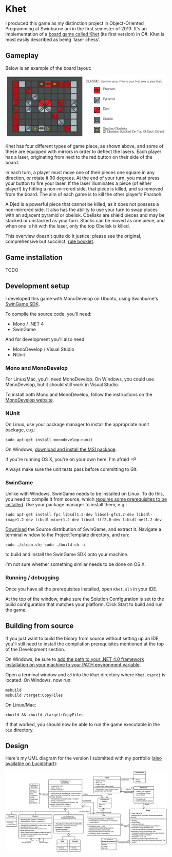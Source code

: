 # Khet

I produced this game as my distinction project in Object-Oriented Programming at Swinburne uni in the first semester of 2013. It's an implementation of a [board game called Khet](http://www.khet.com/) (its first version) in C#. Khet is most easily described as being 'laser chess'.

## Gameplay

Below is an example of the board layout:

![Khet board example](Khet-board-example.png)

Khet has four different types of game piece, as shown above, and some of these are equipped with mirrors in order to deflect the lasers. Each player has a laser, originating from next to the red button on their side of the board.

In each turn, a player must move one of their pieces one square in any direction, *or* rotate it 90 degrees. At the end of your turn, you must press your button to fire your laser. If the laser illuminates a piece (of either player!) by hitting a non-mirrored side, that piece is killed, and so removed from the board. The aim of each game is to kill the other player's Pharaoh.

A Djed is a powerful piece that cannot be killed, as it does not possess a non-mirrored side. It also has the ability to use your turn to swap places with an adjacent pyramid or obelisk.
Obelisks are shield pieces and may be stacked or unstacked as your turn. Stacks can be moved as one piece, and when one is hit with the laser, only the top Obelisk is killed.

This overview doesn't quite do it justice; please see the original, comprehensive but succinct, [rule booklet](Khet_Rules_final.pdf).

## Game installation

TODO

## Development setup

I developed this game with MonoDevelop on Ubuntu, using Swinburne's [SwinGame SDK](http://www.swingame.com/).

To compile the source code, you'll need:

- Mono / .NET 4
- SwinGame

And for development you'll also need:

- MonoDevelop / Visual Studio
- NUnit

### Mono and MonoDevelop

For Linux/Mac, you'll need MonoDevelop. On Windows, you could use MonoDevelop, but it should still work in Visual Studio.

To install both Mono and MonoDevelop, follow the instructions on the [MonoDevelop website](http://www.monodevelop.com/download/).

### NUnit

On Linux, use your package manager to install the appropriate nunit package, e.g.:

	sudo apt-get install monodevelop-nunit

On Windows, [download and install the MSI package](http://www.nunit.org/index.php?p=download).

If you're running OS X, you're on your own here, I'm afraid =P

Always make sure the unit tests pass before committing to Git.

### SwinGame

Unlike with Windows, SwinGame needs to be installed on Linux. To do this, you need to compile it from source, which [requires some prerequisites to be installed](http://www.swingame.com/wiki/index.php?title=SwinGame_3_Beta#Notes_for_Linux). Use your package manager to install them, e.g.:

	sudo apt-get install fpc libsdl1.2-dev libsdl-gfx1.2-dev libsdl-image1.2-dev libsdl-mixer1.2-dev libsdl-ttf2.0-dev libsdl-net1.2-dev

[Download](http://www.swingame.com/index.php/downloads.html) the Source distribution of SwinGame, and extract it. Navigate a terminal window to the ProjectTemplate directory, and run:

	sudo ./clean.sh; sudo ./build.sh -i

to build and install the SwinGame SDK onto your machine.

I'm not sure whether something similar needs to be done on OS X.

### Running / debugging

Once you have all the prerequisites installed, open `Khet.sln` in your IDE.

At the top of the window, make sure the Solution Configuration is set to the build configuration that matches your platform. Click Start to build and run the game.

## Building from source

If you just want to build the binary from source without setting up an IDE, you'll still need to install the compilation prerequisites mentioned at the top of the Development section.

On Windows, be sure to [add the path to your .NET 4.0 framework installation on your machine to your PATH environment variable](http://stackoverflow.com/a/12608705/1239774).

Open a terminal window and `cd` into the `Khet` directory where `Khet.csproj` is located. On Windows, now run:

    msbuild
    msbuild /target:CopyFiles

On Linux/Mac:

    xbuild && xbuild /target:CopyFiles

If that worked, you should now be able to run the game executable in the `bin` directory.

## Design

Here's my UML diagram for the version I submitted with my portfolio ([also available on Lucidchart](https://www.lucidchart.com/documents/view/41d1-0a0c-516f55df-9abd-01730a0041d5)):

![Khet UML diagram](Khet-UML-Diagram-v1.1.png)